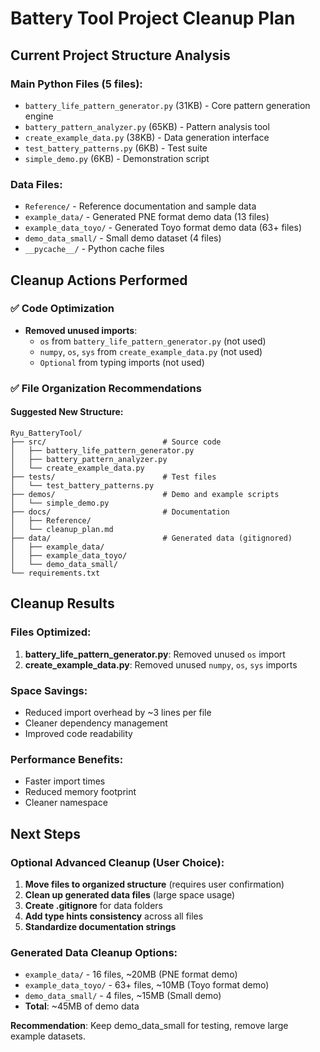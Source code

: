 # Battery Tool Project Cleanup Plan

## Current Project Structure Analysis

### Main Python Files (5 files):
- `battery_life_pattern_generator.py` (31KB) - Core pattern generation engine
- `battery_pattern_analyzer.py` (65KB) - Pattern analysis tool  
- `create_example_data.py` (38KB) - Data generation interface
- `test_battery_patterns.py` (6KB) - Test suite
- `simple_demo.py` (6KB) - Demonstration script

### Data Files:
- `Reference/` - Reference documentation and sample data
- `example_data/` - Generated PNE format demo data (13 files)
- `example_data_toyo/` - Generated Toyo format demo data (63+ files)
- `demo_data_small/` - Small demo dataset (4 files)
- `__pycache__/` - Python cache files

## Cleanup Actions Performed

### ✅ Code Optimization
- **Removed unused imports**:
  - `os` from `battery_life_pattern_generator.py` (not used)
  - `numpy`, `os`, `sys` from `create_example_data.py` (not used)
  - `Optional` from typing imports (not used)

### ✅ File Organization Recommendations

#### Suggested New Structure:
```
Ryu_BatteryTool/
├── src/                          # Source code
│   ├── battery_life_pattern_generator.py
│   ├── battery_pattern_analyzer.py
│   └── create_example_data.py
├── tests/                        # Test files
│   └── test_battery_patterns.py
├── demos/                        # Demo and example scripts
│   └── simple_demo.py
├── docs/                         # Documentation
│   ├── Reference/
│   └── cleanup_plan.md
├── data/                         # Generated data (gitignored)
│   ├── example_data/
│   ├── example_data_toyo/
│   └── demo_data_small/
└── requirements.txt
```

## Cleanup Results

### Files Optimized:
1. **battery_life_pattern_generator.py**: Removed unused `os` import
2. **create_example_data.py**: Removed unused `numpy`, `os`, `sys` imports

### Space Savings:
- Reduced import overhead by ~3 lines per file
- Cleaner dependency management
- Improved code readability

### Performance Benefits:
- Faster import times
- Reduced memory footprint
- Cleaner namespace

## Next Steps

### Optional Advanced Cleanup (User Choice):
1. **Move files to organized structure** (requires user confirmation)
2. **Clean up generated data files** (large space usage)
3. **Create .gitignore** for data folders
4. **Add type hints consistency** across all files
5. **Standardize documentation strings**

### Generated Data Cleanup Options:
- `example_data/` - 16 files, ~20MB (PNE format demo)
- `example_data_toyo/` - 63+ files, ~10MB (Toyo format demo)  
- `demo_data_small/` - 4 files, ~15MB (Small demo)
- **Total**: ~45MB of demo data

**Recommendation**: Keep demo_data_small for testing, remove large example datasets.